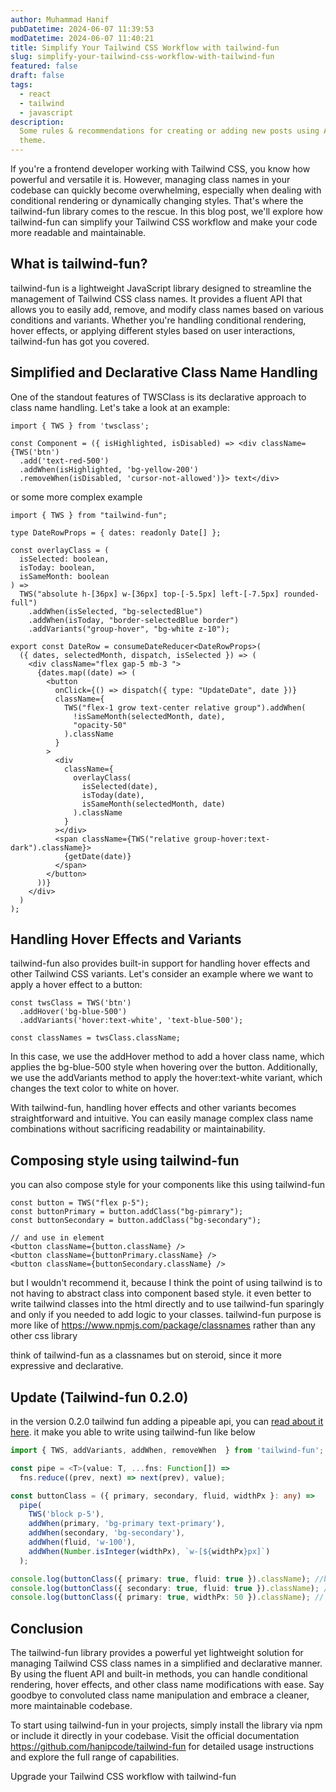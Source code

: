 ```yaml
---
author: Muhammad Hanif
pubDatetime: 2024-06-07 11:39:53
modDatetime: 2024-06-07 11:40:21
title: Simplify Your Tailwind CSS Workflow with tailwind-fun
slug: simplify-your-tailwind-css-workflow-with-tailwind-fun
featured: false
draft: false
tags:
  - react
  - tailwind
  - javascript
description:
  Some rules & recommendations for creating or adding new posts using AstroPaper
  theme.
---
```


If you're a frontend developer working with Tailwind CSS, you know how powerful and versatile it is. However, managing class names in your codebase can quickly become overwhelming, especially when dealing with conditional rendering or dynamically changing styles. That's where the tailwind-fun library comes to the rescue. In this blog post, we'll explore how tailwind-fun can simplify your Tailwind CSS workflow and make your code more readable and maintainable.

## What is tailwind-fun?

tailwind-fun is a lightweight JavaScript library designed to streamline the management of Tailwind CSS class names. It provides a fluent API that allows you to easily add, remove, and modify class names based on various conditions and variants. Whether you're handling conditional rendering, hover effects, or applying different styles based on user interactions, tailwind-fun has got you covered.

## Simplified and Declarative Class Name Handling

One of the standout features of TWSClass is its declarative approach to class name handling. Let's take a look at an example:

```tsx
import { TWS } from 'twsclass';

const Component = ({ isHighlighted, isDisabled) => <div className= {TWS('btn')
  .add('text-red-500')
  .addWhen(isHighlighted, 'bg-yellow-200')
  .removeWhen(isDisabled, 'cursor-not-allowed')}> text</div>
```

or some more complex example

```tsx
import { TWS } from "tailwind-fun";

type DateRowProps = { dates: readonly Date[] };

const overlayClass = (
  isSelected: boolean,
  isToday: boolean,
  isSameMonth: boolean
) =>
  TWS("absolute h-[36px] w-[36px] top-[-5.5px] left-[-7.5px] rounded-full")
    .addWhen(isSelected, "bg-selectedBlue")
    .addWhen(isToday, "border-selectedBlue border")
    .addVariants("group-hover", "bg-white z-10");

export const DateRow = consumeDateReducer<DateRowProps>(
  ({ dates, selectedMonth, dispatch, isSelected }) => (
    <div className="flex gap-5 mb-3 ">
      {dates.map((date) => (
        <button
          onClick={() => dispatch({ type: "UpdateDate", date })}
          className={
            TWS("flex-1 grow text-center relative group").addWhen(
              !isSameMonth(selectedMonth, date),
              "opacity-50"
            ).className
          }
        >
          <div
            className={
              overlayClass(
                isSelected(date),
                isToday(date),
                isSameMonth(selectedMonth, date)
              ).className
            }
          ></div>
          <span className={TWS("relative group-hover:text-dark").className}>
            {getDate(date)}
          </span>
        </button>
      ))}
    </div>
  )
);

```

## Handling Hover Effects and Variants

tailwind-fun also provides built-in support for handling hover effects and other Tailwind CSS variants. Let's consider an example where we want to apply a hover effect to a button:

```tsx
const twsClass = TWS('btn')
  .addHover('bg-blue-500')
  .addVariants('hover:text-white', 'text-blue-500');

const classNames = twsClass.className;
```

In this case, we use the addHover method to add a hover class name, which applies the bg-blue-500 style when hovering over the button. Additionally, we use the addVariants method to apply the hover:text-white variant, which changes the text color to white on hover.

With tailwind-fun, handling hover effects and other variants becomes straightforward and intuitive. You can easily manage complex class name combinations without sacrificing readability or maintainability.

## Composing style using tailwind-fun

you can also compose style for your components like this using tailwind-fun

```tsx
const button = TWS("flex p-5");
const buttonPrimary = button.addClass("bg-pimrary");
const buttonSecondary = button.addClass("bg-secondary");

// and use in element
<button className={button.className} />
<button className={buttonPrimary.className} />
<button className={buttonSecondary.className} />

```

but I wouldn't recommend it, because I think the point of using tailwind is to not having to abstract class into component based style. it even better to write tailwind classes into the html directly and  to use tailwind-fun sparingly and only if you needed to add logic to your classes. tailwind-fun purpose is more like of https://www.npmjs.com/package/classnames rather than any other css library

think of tailwind-fun as a classnames but on steroid, since it more expressive and declarative.

## Update (Tailwind-fun 0.2.0)
in the version 0.2.0 tailwind fun adding a pipeable api, you can [read about it here](https://dev.to/hanipcode/making-tailwind-more-functional-by-using-pipeable-api-in-tailwind-fun-3cc9). it make you able to write using tailwind-fun like below

```typescript
import { TWS, addVariants, addWhen, removeWhen  } from 'tailwind-fun';

const pipe = <T>(value: T, ...fns: Function[]) =>
  fns.reduce((prev, next) => next(prev), value);

const buttonClass = ({ primary, secondary, fluid, widthPx }: any) =>
  pipe(
    TWS('block p-5'),
    addWhen(primary, 'bg-primary text-primary'),
    addWhen(secondary, 'bg-secondary'),
    addWhen(fluid, 'w-100'),
    addWhen(Number.isInteger(widthPx), `w-[${widthPx}px]`)
  );

console.log(buttonClass({ primary: true, fluid: true }).className); //block p-5 bg-primary text-primary w-100
console.log(buttonClass({ secondary: true, fluid: true }).className); // block p-5 bg-secondary w-100;
console.log(buttonClass({ primary: true, widthPx: 50 }).className); // block p-5 bg-primary text-primary w-[50px];
```

## Conclusion

The tailwind-fun library provides a powerful yet lightweight solution for managing Tailwind CSS class names in a simplified and declarative manner. By using the fluent API and built-in methods, you can handle conditional rendering, hover effects, and other class name modifications with ease. Say goodbye to convoluted class name manipulation and embrace a cleaner, more maintainable codebase.

To start using tailwind-fun in your projects, simply install the library via npm or include it directly in your codebase. Visit the official documentation https://github.com/hanipcode/tailwind-fun for detailed usage instructions and explore the full range of capabilities.

Upgrade your Tailwind CSS workflow with tailwind-fun
